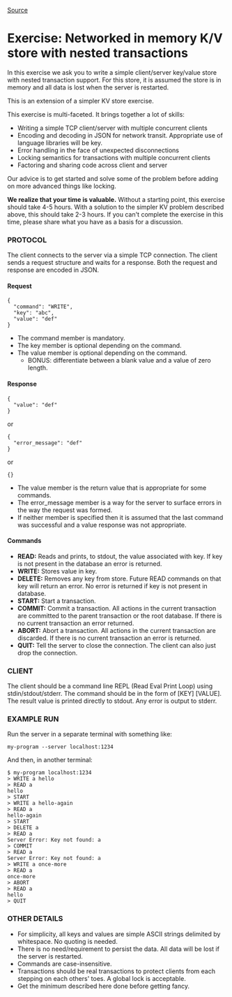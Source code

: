 [Source](https://heptio.com/exercise/kv-networked/ "Permalink to Exercise: Networked in memory K/V store with nested transactions")

# Exercise: Networked in memory K/V store with nested transactions

In this exercise we ask you to write a simple client/server key/value store with nested transaction support. For this store, it is assumed the store is in memory and all data is lost when the server is restarted.

This is an extension of a simpler KV store exercise.

This exercise is multi-faceted. It brings together a lot of skills:

* Writing a simple TCP client/server with multiple concurrent clients
* Encoding and decoding in JSON for network transit. Appropriate use of language libraries will be key.
* Error handling in the face of unexpected disconnections
* Locking semantics for transactions with multiple concurrent clients
* Factoring and sharing code across client and server

Our advice is to get started and solve some of the problem before adding on more advanced things like locking.

**We realize that your time is valuable.** Without a starting point, this exercise should take 4-5 hours. With a solution to the simpler KV problem described above, this should take 2-3 hours. If you can't complete the exercise in this time, please share what you have as a basis for a discussion.

### **PROTOCOL**

The client connects to the server via a simple TCP connection. The client sends a request structure and waits for a response. Both the request and response are encoded in JSON.

#### **Request**


    {
      "command": "WRITE",
      "key": "abc",
      "value": "def"
    }

* The command member is mandatory.
* The key member is optional depending on the command.
* The value member is optional depending on the command.
    * BONUS: differentiate between a blank value and a value of zero length.

#### **Response**


    {
      "value": "def"
    }

or


    {
      "error_message": "def"
    }

or


    {}

* The value member is the return value that is appropriate for some commands.
* The error_message member is a way for the server to surface errors in the way the request was formed.
* If neither member is specified then it is assumed that the last command was successful and a value response was not appropriate.

#### **Commands**

* **READ:** Reads and prints, to stdout, the value associated with key. If key is not present in the database an error is returned.
* **WRITE:** Stores value in key.
* **DELETE:** Removes any key from store. Future READ commands on that key will return an error. No error is returned if key is not present in database.
* **START:** Start a transaction.
* **COMMIT:** Commit a transaction. All actions in the current transaction are committed to the parent transaction or the root database. If there is no current transaction an error returned.
* **ABORT:** Abort a transaction. All actions in the current transaction are discarded. If there is no current transaction an error is returned.
* **QUIT:** Tell the server to close the connection. The client can also just drop the connection.

### **CLIENT**

The client should be a command line REPL (Read Eval Print Loop) using stdin/stdout/stderr. The command should be in the form of  [KEY] [VALUE]. The result value is printed directly to stdout. Any error is output to stderr.

### **EXAMPLE RUN**

Run the server in a separate terminal with something like:


    my-program --server localhost:1234

And then, in another terminal:


    $ my-program localhost:1234
    > WRITE a hello
    > READ a
    hello
    > START
    > WRITE a hello-again
    > READ a
    hello-again
    > START
    > DELETE a
    > READ a
    Server Error: Key not found: a
    > COMMIT
    > READ a
    Server Error: Key not found: a
    > WRITE a once-more
    > READ a
    once-more
    > ABORT
    > READ a
    hello
    > QUIT

### **OTHER DETAILS**

* For simplicity, all keys and values are simple ASCII strings delimited by whitespace. No quoting is needed.
* There is no need/requirement to persist the data. All data will be lost if the server is restarted.
* Commands are case-insensitive.
* Transactions should be real transactions to protect clients from each stepping on each others' toes. A global lock is acceptable.
* Get the minimum described here done before getting fancy.

[1]: https://craig-mcluckie.squarespace.com/exercise/kv-simple
[2]: https://heptio.com/exercise/submit
